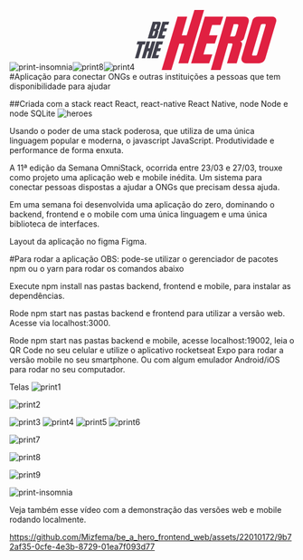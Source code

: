 ![print-insomnia](https://github.com/Mizfema/be_a_hero_frontend_web/assets/22010172/ceb44d70-2cbc-4cba-890b-69a3bb200fe9)![print8](https://github.com/Mizfema/be_a_hero_frontend_web/assets/22010172/aa3610e2-2066-4f16-9bd4-21b8e6fc7e16)![print4](https://github.com/Mizfema/be_a_hero_frontend_web/assets/22010172/8111a555-f494-4e9f-9da7-458d197b2bd2)<svg width="250" height="106" viewBox="0 0 250 106" fill="none" xmlns="http://www.w3.org/2000/svg">
<path d="M93.93 94.2987H76.8668L87.1185 59.4013H78.4493L64.2071 106H47.1439L75.3532 11.6325H92.4163L82.7839 44.7403H91.4531L105.145 0H122.208L93.93 94.2987Z" fill="#E02041"/>
<path d="M123.584 11.6325H156.128L151.243 26.5H136.45L131.084 44.6714H145.945L141.267 59.3325H126.749L121.038 78.5364H136.863L131.152 94.2299H99.2278L123.584 11.6325Z" fill="#E02041"/>
<path d="M151.312 106H134.111L161.563 11.6325H192.8C196.515 11.6325 198.992 12.6649 200.299 14.7987C201.607 16.9325 201.813 19.3416 200.988 22.0948L192.731 50.1779C192.318 51.4169 191.561 52.5182 190.392 53.5507C189.222 54.5831 187.571 55.0649 185.438 55.0649C186.745 55.2714 187.846 56.0974 188.741 57.5429C189.635 58.9883 189.635 61.1909 188.741 64.1507L179.865 94.2987H162.733L172.228 61.8792C172.434 61.1909 172.503 60.5714 172.297 59.952C172.09 59.3325 171.471 59.0571 170.439 59.0571H164.728L151.312 106ZM174.154 46.874C174.98 46.874 175.737 46.6675 176.494 46.2546C177.182 45.8416 177.732 45.0156 178.145 43.7078L182.686 28.3584C183.374 26.087 182.479 24.9169 180.071 24.9169H174.705L168.237 46.874H174.154Z" fill="#E02041"/>
<path d="M242.957 11.6325C245.641 11.6325 247.567 12.5961 248.806 14.5234C250.044 16.4507 250.319 18.6533 249.631 21.0623L230.642 85.5572C229.61 88.9987 227.821 91.2701 225.344 92.5091C222.867 93.7481 220.184 94.2987 217.363 94.2987H196.997C195.552 94.2987 194.245 94.0234 193.006 93.5416C191.768 93.0598 190.805 92.3026 189.979 91.339C189.153 90.3753 188.672 89.1364 188.397 87.7598C188.121 86.3831 188.259 84.8 188.809 83.0104L207.455 19.6857C208.074 17.2766 209.313 15.2805 211.17 13.8351C213.028 12.3896 215.367 11.6325 218.188 11.6325H242.957ZM225.069 24.9169C224.243 24.9169 223.624 25.1234 223.28 25.4675C222.867 25.8805 222.661 26.3623 222.454 26.913L207.249 78.3987C206.836 79.7753 207.386 80.4637 208.831 80.4637H213.235C214.679 80.4637 215.574 79.7753 215.987 78.3987L231.123 26.9818C231.467 25.5364 230.917 24.8481 229.403 24.8481H225.069V24.9169Z" fill="#E02041"/>
<path d="M31.443 20.6494H42.5203C43.9652 20.6494 44.8596 21.0624 45.2724 21.8195C45.6853 22.5766 45.7541 23.4714 45.4788 24.5727L42.8643 33.5208C42.7267 34.0714 42.3827 34.5533 41.8323 34.9663C41.2819 35.4481 40.4562 35.5857 39.4242 35.5857C39.9746 35.5857 40.3874 35.7234 40.6626 35.9299C41.0067 36.1364 41.2131 36.4117 41.3507 36.7559C41.4883 37.1 41.5571 37.4442 41.5571 37.8572C41.5571 38.2701 41.4883 38.6831 41.4195 39.0273L38.9426 47.2182C38.6673 48.1818 38.1169 48.939 37.4289 49.4896C36.7409 50.0403 35.64 50.3156 34.3328 50.3156H22.705L31.443 20.6494ZM32.5439 45.4286C32.8191 45.4286 33.0943 45.3598 33.3007 45.2909C33.5071 45.1533 33.7135 44.8779 33.8511 44.465L35.64 38.4766C35.7776 38.0637 35.7776 37.7883 35.64 37.513C35.5024 37.2377 35.2272 37.1688 34.8144 37.1688H32.8879L30.411 45.4974H32.5439V45.4286ZM35.9152 33.1766C36.328 33.1766 36.6721 33.1078 36.8785 32.9701C37.0849 32.8325 37.2913 32.5572 37.4289 32.0753L39.0114 26.7065C39.149 26.2935 39.149 26.0182 39.0802 25.8117C38.9426 25.6052 38.6673 25.4675 38.2545 25.4675H36.2592L33.9887 33.1766H35.9152Z" fill="#41414D"/>
<path d="M48.7812 20.6494H60.4777L58.8952 26.0182H53.391L51.4645 32.5572H56.8311L55.2487 37.8572H49.882L47.8179 44.7403H53.5286L51.4645 50.3844H40.0432L48.7812 20.6494Z" fill="#41414D"/>
<path d="M18.9897 55.5468L17.4072 60.9156H13.2102L6.12347 85.213H0L7.22432 60.8468H2.95853L4.541 55.4779H18.9897V55.5468Z" fill="#41414D"/>
<path d="M27.3149 85.213H21.1915L24.838 72.6858H21.7419L18.0265 85.213H11.903L20.641 55.5468H26.7645L23.3244 67.4546H26.4205L29.9295 55.5468H36.0529L27.3149 85.213Z" fill="#41414D"/>
<path d="M37.9794 55.5468H49.6759L48.0934 60.9156H42.5892L40.6627 67.4546H46.0293L44.4469 72.7546H39.0802L37.0161 79.6377H42.7268L40.6627 85.2819H29.2414L37.9794 55.5468Z" fill="#41414D"/>
</svg>
#Aplicação para conectar ONGs e outras instituições a pessoas que tem disponibilidade para ajudar

##Criada com a stack react React, react-native React Native, node Node e node SQLite
![heroes](https://github.com/Mizfema/be_a_hero_frontend_web/assets/22010172/350efa1d-d242-4c96-99a1-7b14829189b0)

Usando o poder de uma stack poderosa, que utiliza de uma única linguagem popular e moderna, o javascript JavaScript.
Produtividade e performance de forma enxuta.

A 11ª edição da Semana OmniStack, ocorrida entre 23/03 e 27/03, trouxe como projeto uma aplicação web e mobile inédita. Um sistema para conectar pessoas dispostas a ajudar a ONGs que precisam dessa ajuda.

Em uma semana foi desenvolvida uma aplicação do zero, dominando o backend, frontend e o mobile com uma única linguagem e uma única biblioteca de interfaces.

Layout da aplicação no figma Figma.

#Para rodar a aplicação
OBS: pode-se utilizar o gerenciador de pacotes npm ou o yarn para rodar os comandos abaixo

Execute npm install nas pastas backend, frontend e mobile, para instalar as dependências.

Rode npm start nas pastas backend e frontend para utilizar a versão web. Acesse via localhost:3000.

Rode npm start nas pastas backend e mobile, acesse localhost:19002, leia o QR Code no seu celular e utilize o aplicativo rocketseat Expo para rodar a versão mobile no seu smartphone. Ou com algum emulador Android/iOS para rodar no seu computador.

Telas
![print1](https://github.com/Mizfema/be_a_hero_frontend_web/assets/22010172/d58ab3ad-0ce3-467c-b009-c85404879031)

![print2](https://github.com/Mizfema/be_a_hero_frontend_web/assets/22010172/59b9d72f-0c3a-45ec-94a1-120f1e169158)

![print3](https://github.com/Mizfema/be_a_hero_frontend_web/assets/22010172/792f1399-db88-4517-99b3-9e25459f781b)
![print4](https://github.com/Mizfema/be_a_hero_frontend_web/assets/22010172/47606262-81ed-4d25-aa31-4655f05d248a)
![print5](https://github.com/Mizfema/be_a_hero_frontend_web/assets/22010172/1ceff526-75ef-4683-8d20-7d9e6fb1778b)
![print6](https://github.com/Mizfema/be_a_hero_frontend_web/assets/22010172/ebcad90c-57fa-4b6a-aa4b-2502e5dea184)


![print7](https://github.com/Mizfema/be_a_hero_frontend_web/assets/22010172/28295996-ca41-4f66-abef-927a94677f0c)


![print8](https://github.com/Mizfema/be_a_hero_frontend_web/assets/22010172/e28e3c80-3d11-489c-a177-9108811167e7)


![print9](https://github.com/Mizfema/be_a_hero_frontend_web/assets/22010172/c7b50628-facf-42c0-bd7d-30e2b2add164)

![print-insomnia](https://github.com/Mizfema/be_a_hero_frontend_web/assets/22010172/d09a0086-d720-4013-bfbe-6350d02d9d44)




Veja também esse vídeo com a demonstração das versões web e mobile rodando localmente.



https://github.com/Mizfema/be_a_hero_frontend_web/assets/22010172/9b72af35-0cfe-4e3b-8729-01ea7f093d77

